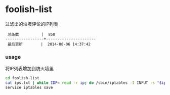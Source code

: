 foolish-list
============

过滤出的垃圾评论的IP列表

```
 总条数          |  850       
-----------------+----------------------
 最后更新        |  2014-08-06 14:37:42     
```

### usage

将IP列表增加到防火墙里

```bash
cd foolish-list
cat ips.txt | while IDF= read -r ip; do /sbin/iptables -I INPUT -s "$ip" -j DROP; done
service iptables save
```
